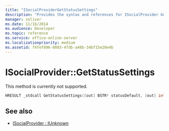 ```yaml
---
title: "ISocialProviderGetStatusSettings"
description: "Provides the syntax and references for ISocialProvider GetStatusSettings, but this method is currently not supported."
manager: soliver
ms.date: 11/16/2014
ms.audience: Developer
ms.topic: reference
ms.service: office-online-server
ms.localizationpriority: medium
ms.assetid: f4fef896-0803-4fdb-a40b-34bf15e20e4b
---
```


# ISocialProvider::GetStatusSettings

This method is currently not supported. 
  
```cpp
HRESULT _stdcall GetStatusSettings([out] BSTR* statusDefault, [out] int* maxStatusLength);
```

## See also

- [ISocialProvider : IUnknown](isocialprovideriunknown.md)

